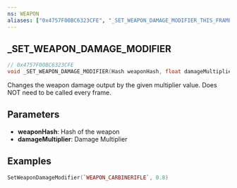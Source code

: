 ```yaml
---
ns: WEAPON
aliases: ["0x4757F00BC6323CFE", "_SET_WEAPON_DAMAGE_MODIFIER_THIS_FRAME"]
---
```

## _SET_WEAPON_DAMAGE_MODIFIER

```c
// 0x4757F00BC6323CFE
void _SET_WEAPON_DAMAGE_MODIFIER(Hash weaponHash, float damageMultiplier);
```

Changes the weapon damage output by the given multiplier value.
Does NOT need to be called every frame.

## Parameters
* **weaponHash**: Hash of the weapon
* **damageMultiplier**: Damage Multiplier

## Examples
```lua
SetWeaponDamageModifier(`WEAPON_CARBINERIFLE`, 0.8)
```
